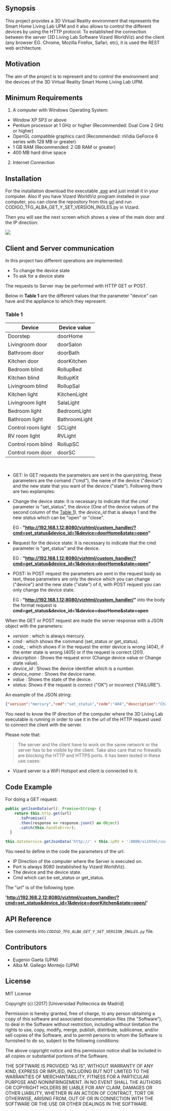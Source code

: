 ## Synopsis

This project provides a 3D Virtual Reality environment that represents the Smart Home Living Lab UPM and it also allows to control the different devices  by using the HTTP protocol. To established the connection between the server (3D Living Lab Software Vizard WorldViz) and the client (any browser EG. Chrome, Mozilla Firefox, Safari, etc), it is used the REST web architecture.

## Motivation

The aim of the project is to represent  and to control the environment and the devices of the 3D Virtual Reality Smart Home Living Lab UPM. 

## Minimum Requirements

1. A computer with Windows Operating System: 
 - Window XP SP3 or above
 - Pentium processor at 1 GHz or higher (Recommended: Dual Core 2 GHz or higher)
 - OpenGL compatible graphics card (Recommended: nVidia GeForce 6 series with 128 MB or greater)
 - 1 GB RAM (Recommended: 2 GB RAM or greater)
 - 400 MB hard drive space
 
2. Internet Connection




## Installation

For the installation download the executable [.exe](https://owncloud.lst.tfo.upm.es/index.php/s/hjjVTTbmOxf7SEn) and just install it in your computer.
Also If you have Vizard WorldViz program installed in your computer, you can  clone the repository from this [url](https://gitlab.lst.tfo.upm.es/Plan4Act/3D_Virtual_Living_Lab.git) and run CODIGO_TFG_ALBA_GET_Y_SET_VERSION_INGLES.py in Vizard.  

Then you will see the next screen which shows a view of the main door and the IP direction:
<p align="left">
<img src="https://fotos.subefotos.com/8f358e5de887432a5374bfce7953219co.jpg" />
</p>


## Client and Server communication

In this project two different operations are implemented:
- To change the device state
- To ask for a device state

The requests to Server may be performed with HTTP GET or POST. 

Below in **Table 1** are the different values that the parameter "device" can have and the appliance to which they represent:

### <a name="table1"></a> Table 1 

| Device                | Device value       |
| ----------            | ----------         | 
| Doorstep              | doorHome           |
| Livingroom door       | doorSalon          |
| Bathroom door         | doorBath           |
| Kitchen door          | doorKitchen        |
| Bedroom blind         | RollupBed          |
| Kitchen blind         | RollupKit          |
| Livingroom blind      | RollupSal          |
| Kitchen light         | KitchenLight       |
| Livingroom light      | SalaLight          |
| Bedroom light         | BedroomLight       |
| Bathroom light        | BathroomLight      |
| Control room light    | SCLight            |
| RV room light         | RVLight            |
| Control room blind    | RollupSC           |
| Control room door     | doorSC             |

<br />








  - GET: In GET requests the parameters are sent in the querystring, these parameters are the comand ("cmd"), the name of the device ("device") and the new state that you want of the device ("state"). Following there are two explamples:

   - Change the device state: It is necessary to indicate that the *cmd* parameter is "set_status", the *device* (One of the device values of the second column of the [Table 1](#table1)), the *device_id* that is always 1 and the new *status* which can be "open" or "close". 
        
        EG : **"http://192.168.1.12:8080/vizhtml/custom_handler/?cmd=set_status&device_id=1&device=doorHome&state=open"**

   - Request for the device state: It is necessary to indicate that the cmd parameter is "get_status" and the device. 

        EG : **"http://192.168.1.12:8080/vizhtml/custom_handler/?cmd=get_status&device_id=1&device=doorHome&state=open"**

  - POST: In POST request the parameters are sent in the request body as text, these parameters are only the device which you can change ("device") and the new state ("state") of it, with POST request you can only change the device state.

    EG : **"http://192.168.1.12:8080/vizhtml/custom_handler/"** into the body the format request is **cmd=get_status&device_id=1&device=doorHome&state=open**

 When the GET or POST request are made the server response with a JSON object with the parameters:

 - *version* : which is always mercury.
 - *cmd* : which shows the command (set_status or get_status).
 - *code_* : which shows if in the request the enter device is wrong (404), if the enter state is wrong (405) or if the request is correct (201).
 - *description* : Shows the request error (Change device value or Change state value).
 - *device_id* : Shows the device identifier which is a number.
 - *device_name* : Shows the device name.
 - *value* : Shows the state of the device.
 - *status*: Shows if the request is correct ("OK") or incorrect ("FAILURE").

An example of the JSON string:
```json
{"version":"mercury","cmd":"set_status","code":"404","description":"Change device value.","device_id":"1","device_name":"RVLightd","value":"close","status":"FAILURE"}
```

You need to know the IP direction of the computer where the 3D Living Lab executable is running in order to use it in the url of the HTTP request used to connect the client with the server.




Please note that:

 > The server and the client have to work on the same network or the server has to be visible by the client. Take also care that no firewalls are blocking the HTTP and HTTPS ports. It has been tested in these use cases:
 - Vizard server is a WiFi Hotspot and client is connected to it.
 


## Code Example

For doing a GET request:

```typescript
public getJsonData(url): Promise<String> {
    return this.http.get(url)
      .toPromise()
      .then(response => response.json() as Object)
      .catch(this.handleError);
  }        

this.dataService.getJsonData('http://' + this.ipRV + ':8080/vizhtml/custom_handler/?cmd=set_status&device_id=1&' + otro.url_close);
```
 

You need to define in the code the parameters of the url:
 - IP Direction of the computer where the Server is executed on.
 - Port is always 8080 (established by Vizard WorldViz).
 - The device and the device state.
 - Cmd which can be set_status or get_status.       

The "url" is of the following type:

**'http://192.168.2.12:8080/vizhtml/custom_handler/?cmd=set_status&device_id=1&device=doorKitchen&state=open/'**      			 


## API Reference

See comments into *```CODIGO_TFG_ALBA_GET_Y_SET_VERSION_INGLES.py```* file. 


## Contributors

- Eugenio Gaeta (UPM)
- Alba M. Gallego Montejo (UPM)

## License

MIT License

Copyright (c) [2017] [Universidad Politecnica de Madrid]

Permission is hereby granted, free of charge, to any person obtaining a copy
of this software and associated documentation files (the "Software"), to deal
in the Software without restriction, including without limitation the rights
to use, copy, modify, merge, publish, distribute, sublicense, and/or sell
copies of the Software, and to permit persons to whom the Software is
furnished to do so, subject to the following conditions:

The above copyright notice and this permission notice shall be included in all
copies or substantial portions of the Software.

THE SOFTWARE IS PROVIDED "AS IS", WITHOUT WARRANTY OF ANY KIND, EXPRESS OR
IMPLIED, INCLUDING BUT NOT LIMITED TO THE WARRANTIES OF MERCHANTABILITY,
FITNESS FOR A PARTICULAR PURPOSE AND NONINFRINGEMENT. IN NO EVENT SHALL THE
AUTHORS OR COPYRIGHT HOLDERS BE LIABLE FOR ANY CLAIM, DAMAGES OR OTHER
LIABILITY, WHETHER IN AN ACTION OF CONTRACT, TORT OR OTHERWISE, ARISING FROM,
OUT OF OR IN CONNECTION WITH THE SOFTWARE OR THE USE OR OTHER DEALINGS IN THE
SOFTWARE.